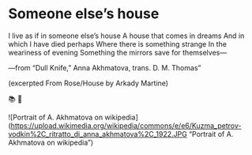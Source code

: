 # Someone else’s house

I live as if in someone else’s house
A house that comes in dreams
And in which I have died perhaps
Where there is something strange
In the weariness of evening
Something the mirrors save for themselves—

—from “Dull Knife,” Anna Akhmatova, trans. D. M. Thomas”

(excerpted From Rose/House by Arkady Martine)

📚 💬

![Portrait of A. Akhmatova on wikipedia](https://upload.wikimedia.org/wikipedia/commons/e/e6/Kuzma_petrov-vodkin%2C_ritratto_di_anna_akhmatova%2C_1922.JPG “Portrait of A. Akhmatova on wikipedia”)

